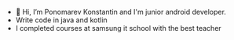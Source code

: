 - 👋 Hi, I’m Ponomarev Konstantin and I'm junior android developer. 
- Write code in java and kotlin
- I completed courses at samsung it school with the best teacher 

<!---
kpkpkpk/kpkpkpk is a ✨ special ✨ repository because its `README.md` (this file) appears on your GitHub profile.
You can click the Preview link to take a look at your changes.
--->
